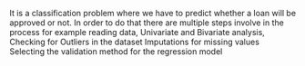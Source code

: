 It is a classification problem where we have to predict whether a loan will be approved or not. In order to do that there are multiple steps involve in the process for example reading data, Univariate and Bivariate analysis,
Checking for Outliers in the dataset
Imputations for missing values
Selecting the validation method for the regression model
